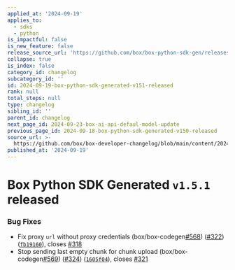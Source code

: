 ```yaml
---
applied_at: '2024-09-19'
applies_to:
  - sdks
  - python
is_impactful: false
is_new_feature: false
release_source_url: 'https://github.com/box/box-python-sdk-gen/releases/tag/v1.5.1'
collapse: true
is_index: false
category_id: changelog
subcategory_id: ''
id: 2024-09-19-box-python-sdk-generated-v151-released
rank: null
total_steps: null
type: changelog
sibling_id: ''
parent_id: changelog
next_page_id: 2024-09-23-box-ai-api-defaul-model-update
previous_page_id: 2024-09-18-box-python-sdk-generated-v150-released
source_url: >-
  https://github.com/box/box-developer-changelog/blob/main/content/2024/09-19-box-python-sdk-generated-v151-released.md
published_at: '2024-09-19'
---
```

# Box Python SDK Generated `v1.5.1` released

### Bug Fixes

* Fix proxy `url` without proxy credentials (box/box-codegen[#568][1]) ([#322][2]) ([`fb19160`][3]), closes [#318][4]
* Stop sending last empty chunk for chunk upload (box/box-codegen[#569][5]) ([#324][6]) ([`1605f04`][7]), closes [#321][8]

[1]: https://github.com/box/box-codegen/issues/568

[2]: https://github.com/box/box-codegen/issues/322

[3]: https://github.com/box/box-codegen/commit/fb19160307b58d5f08bb12e0f846d71ff936ad6a

[4]: https://github.com/box/box-codegen/issues/318

[5]: https://github.com/box/box-codegen/issues/569

[6]: https://github.com/box/box-codegen/issues/324

[7]: https://github.com/box/box-codegen/commit/1605f0495994b333e735bc98f28fa714324b75f5

[8]: https://github.com/box/box-codegen/issues/321